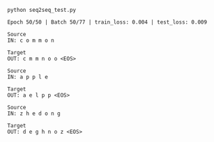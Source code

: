 ``` python seq2seq_test.py ```
```
Epoch 50/50 | Batch 50/77 | train_loss: 0.004 | test_loss: 0.009

Source
IN: c o m m o n

Target
OUT: c m m n o o <EOS>

Source
IN: a p p l e

Target
OUT: a e l p p <EOS>

Source
IN: z h e d o n g

Target
OUT: d e g h n o z <EOS>
```
